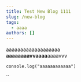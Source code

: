 ```yaml
---
title: Test New Blog 1111
slug: /new-blog
tags:
  - aaaa
authors: []
---
```

aaaaaaaaaaaaaaaaaaa\
**aaaaaaaavvaaaa**aaaavvv

`console.log("aaaaaaaaaaaa")`

``
